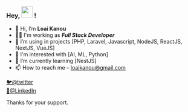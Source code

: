 ### Hey, <img src="https://media.giphy.com/media/hvRJCLFzcasrR4ia7z/giphy.gif" width="30px"> !

- 👋 Hi, I’m **Loai Kanou**
- 👨‍💻 I'm working as ***Full Stack Developer***
- 🚀 I’m using in projects [PHP, Laravel, Javascript, NodeJS, ReactJS, NextJS, VueJS]
- 👀 I'm interested with [AI, ML, Python]
- 🌱 I’m currently learning [NestJS]
- 📫 How to reach me – loaikanou@gmail.com

[🐦@twitter](https://twitter.com/lo_oai) <br>
[💼@LinkedIn](https://www.linkedin.com/in/loaikanou/) <br>

Thanks for your support.

<!---
loai-K/loai-K is a ✨ special ✨ repository because its `README.md` (this file) appears on your GitHub profile.
You can click the Preview link to take a look at your changes.
--->
